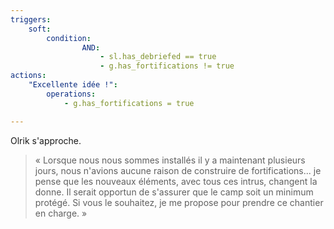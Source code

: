 ```yaml
---
triggers:
    soft:
        condition:
                AND:
                    - sl.has_debriefed == true
                    - g.has_fortifications != true
actions:
    "Excellente idée !":
        operations:
            - g.has_fortifications = true

---
```


Olrik s'approche.

> « Lorsque nous nous sommes installés il y a maintenant plusieurs jours, nous n'avions aucune raison de construire de fortifications... je pense que les nouveaux éléments, avec tous ces intrus, changent la donne. Il serait opportun de s'assurer que le camp soit un minimum protégé. Si vous le souhaitez, je me propose pour prendre ce chantier en charge. »
